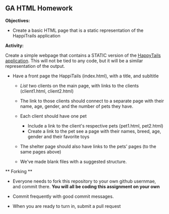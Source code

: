 ## GA HTML Homework

**Objectives:**

* Create a basic HTML page that is a static representation of the HappiTrails
application

**Activity:**

Create a simple webpage that contains a STATIC version of the [HappyTails
application](https://github.com/clearf/WDI_Summer_Public/blob/master/assignments/happy_tails.md).
This will not be tied to any code, but it will be a similar representation of
the output.

* Have a front page the HappiTails (index.html), with a title, and subltitle
  * *List* two clients on the main page, with links to the clients (client1.html, client2.html)

  * The link to those clients should connect to a separate page with their name, age, gender,
    and the number of pets they have.
  * Each client should have one pet
    * Include a link to the client's respective pets (pet1.html, pet2.html)
    * Create a link to the pet see a page with their names, breed, age, gender and
      their favorite toys
  * The shelter page should also have links to the pets' pages (to the same
  pages above)
  * We've made blank files with a suggested structure.

** Forking **

* Everyone needs to fork this repository to your own github usernmae, and commit
there. **You will all be coding this assignment on your own**

* Commit frequently with good commit messages.
* When you are ready to turn in, submit a pull request

